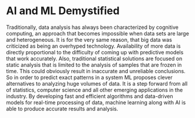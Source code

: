# AI and ML Demystified 

Traditionally, data analysis has always been characterized by cognitive computing, an approach that becomes
impossible when data sets are large and heterogeneous. It is for the very same reason, that big data was 
criticized as being an overhyped technology. Availability of more data is directly proportional to the 
difficulty of coming up with predictive models that work accurately. Also, traditional statistical
solutions are focused on static analysis that is limited to the analysis of samples that are frozen in time. 
This could obviously result in inaccurate and unreliable conclusions. So in order to predict exact patterns 
in a system ML proposes clever alternatives to analyzing huge volumes of data. It is a step forward from all of statistics, 
computer science and all other emerging applications in the industry. By developing fast and efficient algorithms 
and data-driven models for real-time processing of data, machine learning along with AI is able to produce accurate results and analysis.
